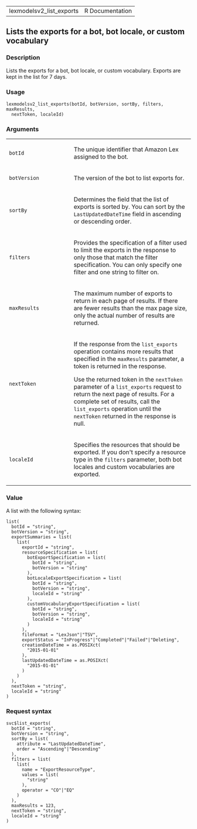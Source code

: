 <table style="width: 100%;">
<tbody>
<tr class="odd">
<td>lexmodelsv2_list_exports</td>
<td style="text-align: right;">R Documentation</td>
</tr>
</tbody>
</table>

## Lists the exports for a bot, bot locale, or custom vocabulary

### Description

Lists the exports for a bot, bot locale, or custom vocabulary. Exports
are kept in the list for 7 days.

### Usage

    lexmodelsv2_list_exports(botId, botVersion, sortBy, filters, maxResults,
      nextToken, localeId)

### Arguments

<table>
<colgroup>
<col style="width: 35%" />
<col style="width: 65%" />
</colgroup>
<tbody>
<tr class="odd">
<td><code id="lexmodelsv2_list_exports_:_botId">botId</code></td>
<td><p>The unique identifier that Amazon Lex assigned to the
bot.</p></td>
</tr>
<tr class="even">
<td><code
id="lexmodelsv2_list_exports_:_botVersion">botVersion</code></td>
<td><p>The version of the bot to list exports for.</p></td>
</tr>
<tr class="odd">
<td><code id="lexmodelsv2_list_exports_:_sortBy">sortBy</code></td>
<td><p>Determines the field that the list of exports is sorted by. You
can sort by the <code>LastUpdatedDateTime</code> field in ascending or
descending order.</p></td>
</tr>
<tr class="even">
<td><code id="lexmodelsv2_list_exports_:_filters">filters</code></td>
<td><p>Provides the specification of a filter used to limit the exports
in the response to only those that match the filter specification. You
can only specify one filter and one string to filter on.</p></td>
</tr>
<tr class="odd">
<td><code
id="lexmodelsv2_list_exports_:_maxResults">maxResults</code></td>
<td><p>The maximum number of exports to return in each page of results.
If there are fewer results than the max page size, only the actual
number of results are returned.</p></td>
</tr>
<tr class="even">
<td><code
id="lexmodelsv2_list_exports_:_nextToken">nextToken</code></td>
<td><p>If the response from the <code>list_exports</code> operation
contains more results that specified in the <code>maxResults</code>
parameter, a token is returned in the response.</p>
<p>Use the returned token in the <code>nextToken</code> parameter of a
<code>list_exports</code> request to return the next page of results.
For a complete set of results, call the <code>list_exports</code>
operation until the <code>nextToken</code> returned in the response is
null.</p></td>
</tr>
<tr class="odd">
<td><code id="lexmodelsv2_list_exports_:_localeId">localeId</code></td>
<td><p>Specifies the resources that should be exported. If you don't
specify a resource type in the <code>filters</code> parameter, both bot
locales and custom vocabularies are exported.</p></td>
</tr>
</tbody>
</table>

### Value

A list with the following syntax:

    list(
      botId = "string",
      botVersion = "string",
      exportSummaries = list(
        list(
          exportId = "string",
          resourceSpecification = list(
            botExportSpecification = list(
              botId = "string",
              botVersion = "string"
            ),
            botLocaleExportSpecification = list(
              botId = "string",
              botVersion = "string",
              localeId = "string"
            ),
            customVocabularyExportSpecification = list(
              botId = "string",
              botVersion = "string",
              localeId = "string"
            )
          ),
          fileFormat = "LexJson"|"TSV",
          exportStatus = "InProgress"|"Completed"|"Failed"|"Deleting",
          creationDateTime = as.POSIXct(
            "2015-01-01"
          ),
          lastUpdatedDateTime = as.POSIXct(
            "2015-01-01"
          )
        )
      ),
      nextToken = "string",
      localeId = "string"
    )

### Request syntax

    svc$list_exports(
      botId = "string",
      botVersion = "string",
      sortBy = list(
        attribute = "LastUpdatedDateTime",
        order = "Ascending"|"Descending"
      ),
      filters = list(
        list(
          name = "ExportResourceType",
          values = list(
            "string"
          ),
          operator = "CO"|"EQ"
        )
      ),
      maxResults = 123,
      nextToken = "string",
      localeId = "string"
    )
